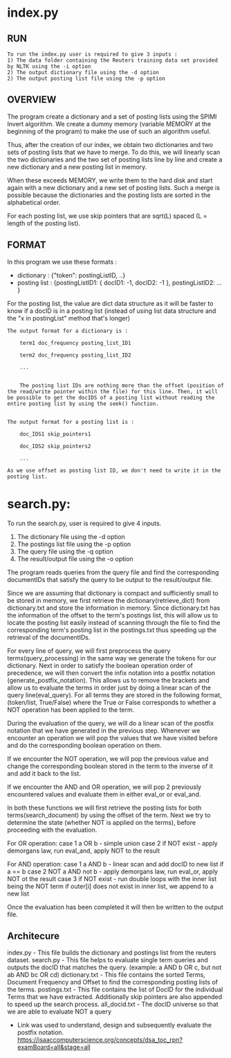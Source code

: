 

# index.py

## RUN
    To run the index.py user is required to give 3 inputs : 
    1) The data folder containing the Reuters training data set provided by NLTK using the -i option
    2) The output dictionary file using the -d option
    2) The output posting list file using the -p option

## OVERVIEW
The program create a dictionary and a set of posting lists using the SPIMI Invert algorithm. We create a dummy memory (variable MEMORY at the beginning of the program) to make the use of such an algorithm useful. 
    
Thus, after the creation of our index, we obtain two dictionaries and two sets of posting lists that we have to merge. To do this, we will linearly scan the two dictionaries and the two set of posting lists line by line and create a new dictionary and a new posting list in memory. 
   
When these exceeds MEMORY, we write them to the hard disk and start again with a new dictionary and a new set of posting lists. Such a merge is possible because the dictionaries and the posting lists are sorted in the alphabetical order.

For each posting list, we use skip pointers that are sqrt(L) spaced (L = length of the posting list).

## FORMAT
In this program we use these formats :        
 - dictionary : {"token": postingListID, ..}  
 - posting list : {postingListID1: { docID1: -1,  docID2: -1 }, postingListID2: ... }

For the posting list, the value are dict data structure as it will be faster to know if a docID is in a posting list (instead of using list data structure and the "x in postingList" method that's longer)

    
    The output format for a dictionary is :
        
        term1 doc_frequency posting_list_ID1
        
        term2 doc_frequency posting_list_ID2
        
        ...

        
        The posting list IDs are nothing more than the offset (position of the read/write pointer within the file) for this line. Then, it will be possible to get the docIDS of a posting list without reading the entire posting list by using the seek() function.


    The output format for a posting list is :
        
        doc_IDS1 skip_pointers1
        
        doc_IDS2 skip_pointers2
        
        ...

    As we use offset as posting list ID, we don't need to write it in the posting list.


# search.py:

To run the search.py, user is required to give 4 inputs. 
1) The dictionary file using the -d option
2) The postings list file using the -p option
3) The query file using the -q option
4) The result/output file using the -o option

The program reads queries from the query file and find the corresponding documentIDs that satisfy the query to be output to the result/output file. 

Since we are assuming that dictionary is compact and sufficiently small to be stored in memory, we first retrieve the dictionary(retrieve_dict) from dictionary.txt and store the information in memory. Since dictionary.txt has the information of the offset to the term's postings list, this will allow us to locate the posting list easily instead of scanning through the file to find the corresponding term's posting list in the postings.txt thus speeding up the retrieval of the documentIDs.

For every line of query, we will first preprocess the query terms(query_processing) in the same way we generate the tokens for our dictionary. Next in order to satisfy the boolean operation order of precedence, we will then convert the infix notation into a postfix notation (generate_postfix_notation). This allows us to remove the brackets and allow us to evaluate the terms in order just by doing a linear scan of the query line(eval_query). For all terms they are stored in the following format, (token/list, True/False) where the True or False corresponds to whether a NOT operation has been applied to the term.

During the evaluation of the query, we will do a linear scan of the postfix notation that we have generated in the previous step. Whenever we encounter an operation we will pop the values that we have visited before and do the corresponding boolean operation on them. 

If we encounter the NOT operation, we will pop the previous value and change the corresponding boolean stored in the term to the inverse of it and add it back to the list.

If we encounter the AND and OR operation, we will pop 2 previously encountered values and evaluate them in either eval_or or eval_and.

In both these functions we will first retrieve the posting lists for both terms(search_document) by using the offset of the term. Next we try to determine the state (whether NOT is applied on the terms), before proceeding with the evaluation.

For OR operation:
case 1 a OR b                       - simple union
case 2 if NOT exist                 - apply demorgans law, run eval_and, apply NOT to the result

For AND operation:
case 1 a AND b                      - linear scan and add docID to new list if a == b
case 2 NOT a AND not b              - apply demorgans law, run eval_or, apply NOT ot the result
case 3 if NOT exist                 - run double loops with the inner list being the NOT term
                                      if outer[i] does not exist in inner list, we append to a new list

Once the evaluation has been completed it will then be written to the output file.

## Architecure

index.py        - This file builds the dictionary and postings list from the reuters dataset.
search.py       - This file helps to evaluate single term queries and outputs the docID that matches the query. (example: a AND b OR c, but not ab AND bc OR cd)
dictionary.txt  - This file contains the sorted Terms, Document Frequency and Offset to find the corresponding posting lists of the terms. 
postings.txt    - This file contains the list of DocID for the individual Terms that we have extracted. Additionally skip pointers are also appended to speed up the search process.
all_docid.txt   - The docID universe so that we are able to evaluate NOT a query



- Link was used to understand, design and subsequently evaluate the postfix notation.
https://isaaccomputerscience.org/concepts/dsa_toc_rpn?examBoard=all&stage=all 


